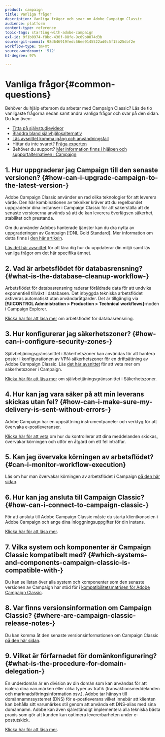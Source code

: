 ```yaml
---
product: campaign
title: Vanliga frågor
description: Vanliga frågor och svar om Adobe Campaign Classic
audience: platform
content-type: reference
topic-tags: starting-with-adobe-campaign
exl-id: 9f1b0974-f8bd-430f-88fe-9c09b0074d3b
source-git-commit: 98d646919fedc66ee9145522ad0c5f15b25dbf2e
workflow-type: tm+mt
source-wordcount: '512'
ht-degree: 97%

---
```


# Vanliga frågor{#common-questions}

Behöver du hjälp eftersom du arbetar med Campaign Classic? Läs de tio vanligaste frågorna nedan samt andra vanliga frågor och svar på den sidan. Du kan även:

* [Titta på självstudievideor](https://docs.adobe.com/content/help/sv-SE/campaign-classic-learn/tutorials/overview.html)
* [Bläddra bland självhjälpsalternativ](../../platform/using/tutorials.md#how-to-videos)
* [Läs avsnittet komma igång och användningsfall](../../platform/using/tutorials.md#step-by-step-guides)
* Hittar du inte svaret? [Fråga experten](https://experienceleaguecommunities.adobe.com/t5/adobe-campaign-classic/ct-p/adobe-campaign-classic-community)
* Behöver du support? [Mer information finns i hjälpen och supportalternativen i Campaign](../../support.md)

## 1. Hur uppgraderar jag Campaign till den senaste versionen? {#how-can-i-upgrade-campaign-to-the-latest-version-}

Adobe Campaign Classic använder en rad olika teknologier för att leverera värde. Den här kombinationen av tekniker kräver att du regelbundet uppgraderar dina instanser i Campaign Classic för att säkerställa att de senaste versionerna används så att de kan leverera överlägsen säkerhet, stabilitet och prestanda.

Om du använder Adobes hanterade tjänster kan du dra nytta av uppgraderingen av Campaign [!DNL Gold Standard]. Mer information om detta finns i [den här artikeln](../../rn/using/gs-overview.md).

[Läs det här avsnittet](../../production/using/build-upgrade.md) för att lära dig hur du uppdaterar din miljö samt läs [vanliga frågor](../../platform/using/faq-build-upgrade.md) om det här specifika ämnet.

## 2. Vad är arbetsflödet för databasrensning? {#what-is-the-database-cleanup-workflow-}

Arbetsflödet för databasrensning raderar föråldrade data för att undvika exponentiell tillväxt i databasen. Det inbyggda tekniska arbetsflödet aktiveras automatiskt utan användaråtgärder. Det är tillgänglig via **[!UICONTROL Administration > Production > Technical workflows]**-noden i Campaign Explorer.

[Klicka här för att läsa mer](../../production/using/database-cleanup-workflow.md) om arbetsflödet för databasrensning.

## 3. Hur konfigurerar jag säkerhetszoner? {#how-can-i-configure-security-zones-}

Självbetjäningsgränssnittet i Säkerhetszoner kan användas för att hantera poster i konfigurationen av VPN-säkerhetszoner för en driftsättning av Adobe Campaign Classic. Läs [det här avsnittet](../../installation/using/security-zones.md) för att veta mer om säkerhetszoner i Campaign.

[Klicka här för att läsa mer](https://helpx.adobe.com/se/campaign/kb/configuring-security-zones-self-service.html) om självbetjäningsgränssnittet i Säkerhetszoner.

## 4. Hur kan jag vara säker på att min leverans skickas utan fel? {#how-can-i-make-sure-my-delivery-is-sent-without-errors-}

Adobe Campaign har en uppsättning instrumentpaneler och verktyg för att övervaka e-postleveranser.

[Klicka här för att veta](../../delivery/using/about-delivery-monitoring.md) om hur du kontrollerar att dina meddelanden skickas, övervakar körningen och utför en åtgärd om ett fel inträffar.

## 5. Kan jag övervaka körningen av arbetsflödet? {#can-i-monitor-workflow-execution}

Läs om hur man övervakar körningen av arbetsflödet i Campaign [på den här sidan](../../workflow/using/starting-a-workflow.md).

## 6. Hur kan jag ansluta till Campaign Classic? {#how-can-i-connect-to-campaign-classic-}

För att ansluta till Adobe Campaign Classic måste du starta klientkonsolen i Adobe Campaign och ange dina inloggningsuppgifter för din instans.

[Klicka här för att läsa mer](../../platform/using/launching-adobe-campaign.md).

## 7. Vilka system och komponenter är Campaign Classic kompatibelt med? {#which-systems-and-components-campaign-classic-is-compatible-with-}

Du kan se listan över alla system och komponenter som den senaste versionen av Campaign har stöd för i [kompatibilitetsmatrisen för Adobe Campaign Classic](../../rn/using/compatibility-matrix.md).

## 8. Var finns versionsinformation om Campaign Classic? {#where-are-campaign-classic-release-notes-}

Du kan komma åt den senaste versionsinformationen om Campaign Classic [på den här sidan](../../rn/using/latest-release.md).

## 9. Vilket är förfarnadet för domänkonfigurering? {#what-is-the-procedure-for-domain-delegation-}

En underdomän är en division av din domän som kan användas för att isolera dina varumärken eller olika typer av trafik (transaktionsmeddelanden och marknadsföringsinformation osv.).
Adobe tar hänsyn till domännamnssystemet (DNS) för e-postleverans vilket innebär att klienten kan behålla sitt varumärkes stil genom att använda ett DNS-alias med sina domännamn. Adobe kan även självständigt implementera alla tekniska bästa praxis som gör att kunden kan optimera levererbarheten under e-postutskick.

[Klicka här för att läsa mer](https://helpx.adobe.com/se/campaign/kb/domain-name-delegation.html).
